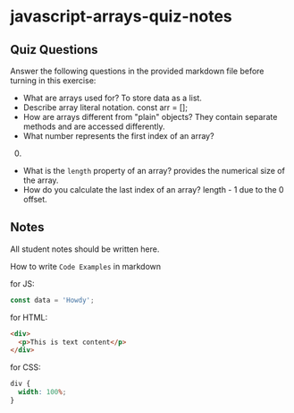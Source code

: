 # javascript-arrays-quiz-notes

## Quiz Questions

Answer the following questions in the provided markdown file before turning in this exercise:

- What are arrays used for?
  To store data as a list.
- Describe array literal notation.
  const arr = [];
- How are arrays different from "plain" objects?
  They contain separate methods and are accessed differently.
- What number represents the first index of an array?

0.

- What is the `length` property of an array?
  provides the numerical size of the array.
- How do you calculate the last index of an array?
  length - 1 due to the 0 offset.

## Notes

All student notes should be written here.

How to write `Code Examples` in markdown

for JS:

```javascript
const data = 'Howdy';
```

for HTML:

```html
<div>
  <p>This is text content</p>
</div>
```

for CSS:

```css
div {
  width: 100%;
}
```
